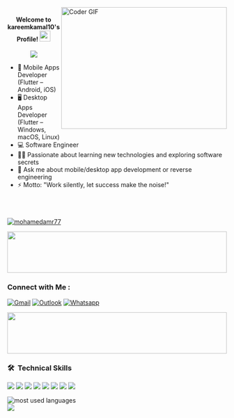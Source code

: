 <img align="right" src="https://media.giphy.com/media/SWoSkN6DxTszqIKEqv/giphy.gif" alt="Coder GIF" width="380" height="280">

<h4 align="center">
  
  Welcome to kareemkamal10's Profile!
  <img src="https://media.giphy.com/media/hvRJCLFzcasrR4ia7z/giphy.gif" width="25">
</h4>

<!-- Typing SVG by DenverCoder1 -->
<p align="center">
  <img src="https://readme-typing-svg.herokuapp.com/?lines=Software%20App%20Developer;Mobile%20App%20Developer;Desktop%20App%20Developer&font=Fira%20Code:bold&center=true&width=470&height=60&color=00ffff&vCenter=true&size=26&stroke=ffffff&strokeWidth=1">
</p>


- 🏢 Mobile Apps Developer (Flutter – Android, iOS)  
- 🖥️ Desktop Apps Developer (Flutter – Windows, macOS, Linux)  
- 💻 Software Engineer  
- 👨‍💻 Passionate about learning new technologies and exploring software secrets  
- 💬 Ask me about mobile/desktop app development or reverse engineering  
- ⚡ Motto: "Work silently, let success make the noise!"  

<br/><br/> 
  <p align="left"> <a href="https://github.com/ryo-ma/github-profile-trophy"><img src="https://github-profile-trophy.vercel.app/?username=kareemkamal10" alt="mohamedamr77" /></a> </p>

<img align="center" src="https://github.com/Govindv7555/Govindv7555/blob/main/49e76e0596857673c5c80c85b84394c1.gif" width=100% height=95px>

### Connect with Me :

[![Gmail](https://img.shields.io/badge/Gmail-D14836?style=for-the-badge&logo=gmail&logoColor=white)](mailto:kareemkamal500@gmail.com) [![Outlook](https://img.shields.io/badge/Outlook-0078D4?style=for-the-badge&logo=microsoft-outlook&logoColor=white)](mailto:kareemkamal500@outlook.com) [![Whatsapp](https://img.shields.io/badge/Whatsapp-25D366?style=for-the-badge&logo=whatsapp&logoColor=white)](https://api.whatsapp.com/send?phone=+201002428918)

<img align="center" src="https://github.com/Govindv7555/Govindv7555/blob/main/49e76e0596857673c5c80c85b84394c1.gif" width= 100% height=95px>

### 🛠 &nbsp;Technical Skills

<p align="left">  
  <img src="https://readme-components.vercel.app/api?component=logo&fill=black&logo=flutter&animation=spin&svgfill=15d8fe">
  <img src="https://readme-components.vercel.app/api?component=logo&fill=black&logo=firebase&svgfill=ffa611">
  <img src="https://readme-components.vercel.app/api?component=logo&fill=black&logo=android&svgfill=3ddc84">
  <img src="https://readme-components.vercel.app/api?component=logo&fill=black&logo=ios&svgfill=ffffff">
  <img src="https://readme-components.vercel.app/api?component=logo&fill=black&logo=githubactions&svgfill=2088ff">
  <img src="https://readme-components.vercel.app/api?component=logo&fill=black&logo=git&svgfill=659b60">
  <img src="https://readme-components.vercel.app/api?component=logo&fill=black&logo=github&svgfill=df5c43">
  <img src="https://readme-components.vercel.app/api?component=logo&fill=black&logo=windows&svgfill=f6df1c">
</p>

<img align="left" src="https://github-readme-stats.vercel.app/api/top-langs?username=kareemkamal10&show_icons=true&locale=en&layout=compact&theme=radical" alt="most used languages" />

<br>

<a href="https://komarev.com/ghpvc/?username=kareemkamal10&style=for-the-badge">
    <img src="https://komarev.com/ghpvc/?username=kareemkamal10&style=for-the-badge">
</a>
